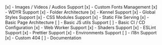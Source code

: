 [x] - Images / Videos / Audios Support
[x] - Custom Fonts Management
[x] - WDYR Support
[x] - Folder Architecture
[x] - Kennel Support
[x] - Global Styles Support
[x] - CSS Modules Support
[x] - Static File Serving
[x] - Basic Page Architecture
[ ] - Basic JS utils Support
[ ] - Basic CI / CD Configuration
[x] - Web Worker Support
[x] - Shaders Support
[x] - ESLint Support
[x] - Prettier Support
[x] - Environments Support
[ ] - i18n Support
[x] - Custom 404
[ ] - Documentation
